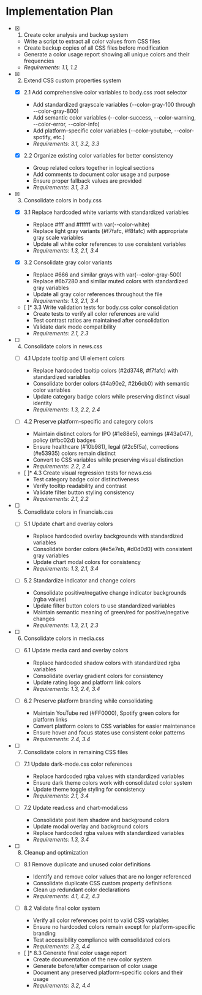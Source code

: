 # Implementation Plan

- [x] 1. Create color analysis and backup system
  - Write a script to extract all color values from CSS files
  - Create backup copies of all CSS files before modification
  - Generate a color usage report showing all unique colors and their frequencies
  - _Requirements: 1.1, 1.2_

- [x] 2. Extend CSS custom properties system
  - [x] 2.1 Add comprehensive color variables to body.css :root selector
    - Add standardized grayscale variables (--color-gray-100 through --color-gray-800)
    - Add semantic color variables (--color-success, --color-warning, --color-error, --color-info)
    - Add platform-specific color variables (--color-youtube, --color-spotify, etc.)
    - _Requirements: 3.1, 3.2, 3.3_

  - [x] 2.2 Organize existing color variables for better consistency
    - Group related colors together in logical sections
    - Add comments to document color usage and purpose
    - Ensure proper fallback values are provided
    - _Requirements: 3.1, 3.3_

- [x] 3. Consolidate colors in body.css
  - [x] 3.1 Replace hardcoded white variants with standardized variables
    - Replace #fff and #ffffff with var(--color-white)
    - Replace light gray variants (#f7fafc, #f8fafc) with appropriate gray scale variables
    - Update all white color references to use consistent variables
    - _Requirements: 1.3, 2.1, 3.4_

  - [x] 3.2 Consolidate gray color variants
    - Replace #666 and similar grays with var(--color-gray-500)
    - Replace #6b7280 and similar muted colors with standardized gray variables
    - Update all gray color references throughout the file
    - _Requirements: 1.3, 2.1, 3.4_

  - [ ]* 3.3 Write validation tests for body.css color consolidation
    - Create tests to verify all color references are valid
    - Test contrast ratios are maintained after consolidation
    - Validate dark mode compatibility
    - _Requirements: 2.1, 2.3_

- [ ] 4. Consolidate colors in news.css
  - [ ] 4.1 Update tooltip and UI element colors
    - Replace hardcoded tooltip colors (#2d3748, #f7fafc) with standardized variables
    - Consolidate border colors (#4a90e2, #2b6cb0) with semantic color variables
    - Update category badge colors while preserving distinct visual identity
    - _Requirements: 1.3, 2.2, 2.4_

  - [ ] 4.2 Preserve platform-specific and category colors
    - Maintain distinct colors for IPO (#1e88e5), earnings (#43a047), policy (#fbc02d) badges
    - Ensure healthcare (#10b981), legal (#2c5f5a), corrections (#e53935) colors remain distinct
    - Convert to CSS variables while preserving visual distinction
    - _Requirements: 2.2, 2.4_

  - [ ]* 4.3 Create visual regression tests for news.css
    - Test category badge color distinctiveness
    - Verify tooltip readability and contrast
    - Validate filter button styling consistency
    - _Requirements: 2.1, 2.2_

- [ ] 5. Consolidate colors in financials.css
  - [ ] 5.1 Update chart and overlay colors
    - Replace hardcoded overlay backgrounds with standardized variables
    - Consolidate border colors (#e5e7eb, #d0d0d0) with consistent gray variables
    - Update chart modal colors for consistency
    - _Requirements: 1.3, 2.1, 3.4_

  - [ ] 5.2 Standardize indicator and change colors
    - Consolidate positive/negative change indicator backgrounds (rgba values)
    - Update filter button colors to use standardized variables
    - Maintain semantic meaning of green/red for positive/negative changes
    - _Requirements: 1.3, 2.1, 2.3_

- [ ] 6. Consolidate colors in media.css
  - [ ] 6.1 Update media card and overlay colors
    - Replace hardcoded shadow colors with standardized rgba variables
    - Consolidate overlay gradient colors for consistency
    - Update rating logo and platform link colors
    - _Requirements: 1.3, 2.4, 3.4_

  - [ ] 6.2 Preserve platform branding while consolidating
    - Maintain YouTube red (#FF0000), Spotify green colors for platform links
    - Convert platform colors to CSS variables for easier maintenance
    - Ensure hover and focus states use consistent color patterns
    - _Requirements: 2.4, 3.4_

- [ ] 7. Consolidate colors in remaining CSS files
  - [ ] 7.1 Update dark-mode.css color references
    - Replace hardcoded rgba values with standardized variables
    - Ensure dark theme colors work with consolidated color system
    - Update theme toggle styling for consistency
    - _Requirements: 2.1, 3.4_

  - [ ] 7.2 Update read.css and chart-modal.css
    - Consolidate post item shadow and background colors
    - Update modal overlay and background colors
    - Replace hardcoded rgba values with standardized variables
    - _Requirements: 1.3, 3.4_

- [ ] 8. Cleanup and optimization
  - [ ] 8.1 Remove duplicate and unused color definitions
    - Identify and remove color values that are no longer referenced
    - Consolidate duplicate CSS custom property definitions
    - Clean up redundant color declarations
    - _Requirements: 4.1, 4.2, 4.3_

  - [ ] 8.2 Validate final color system
    - Verify all color references point to valid CSS variables
    - Ensure no hardcoded colors remain except for platform-specific branding
    - Test accessibility compliance with consolidated colors
    - _Requirements: 2.3, 4.4_

  - [ ]* 8.3 Generate final color usage report
    - Create documentation of the new color system
    - Generate before/after comparison of color usage
    - Document any preserved platform-specific colors and their usage
    - _Requirements: 3.2, 4.4_